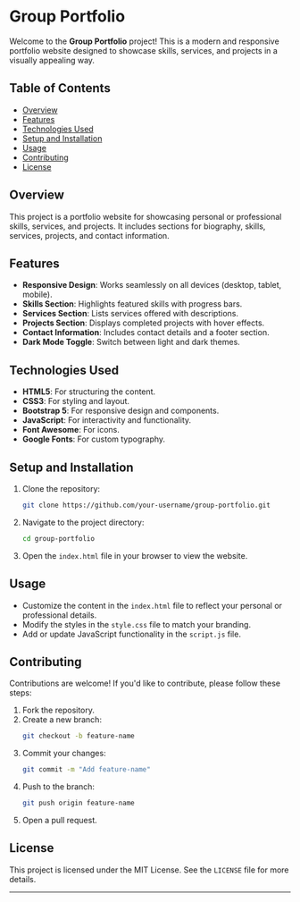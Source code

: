 # Group Portfolio

Welcome to the **Group Portfolio** project! This is a modern and responsive portfolio website designed to showcase skills, services, and projects in a visually appealing way.

## Table of Contents

- [Overview](#overview)
- [Features](#features)
- [Technologies Used](#technologies-used)
- [Setup and Installation](#setup-and-installation)
- [Usage](#usage)
- [Contributing](#contributing)
- [License](#license)

## Overview

This project is a portfolio website for showcasing personal or professional skills, services, and projects. It includes sections for biography, skills, services, projects, and contact information.

## Features

- **Responsive Design**: Works seamlessly on all devices (desktop, tablet, mobile).
- **Skills Section**: Highlights featured skills with progress bars.
- **Services Section**: Lists services offered with descriptions.
- **Projects Section**: Displays completed projects with hover effects.
- **Contact Information**: Includes contact details and a footer section.
- **Dark Mode Toggle**: Switch between light and dark themes.

## Technologies Used

- **HTML5**: For structuring the content.
- **CSS3**: For styling and layout.
- **Bootstrap 5**: For responsive design and components.
- **JavaScript**: For interactivity and functionality.
- **Font Awesome**: For icons.
- **Google Fonts**: For custom typography.

## Setup and Installation

1. Clone the repository:
   ```bash
   git clone https://github.com/your-username/group-portfolio.git
   ```
2. Navigate to the project directory:
   ```bash
   cd group-portfolio
   ```
3. Open the `index.html` file in your browser to view the website.

## Usage

- Customize the content in the `index.html` file to reflect your personal or professional details.
- Modify the styles in the `style.css` file to match your branding.
- Add or update JavaScript functionality in the `script.js` file.

## Contributing

Contributions are welcome! If you'd like to contribute, please follow these steps:

1. Fork the repository.
2. Create a new branch:
   ```bash
   git checkout -b feature-name
   ```
3. Commit your changes:
   ```bash
   git commit -m "Add feature-name"
   ```
4. Push to the branch:
   ```bash
   git push origin feature-name
   ```
5. Open a pull request.

## License

This project is licensed under the MIT License. See the `LICENSE` file for more details.

---
